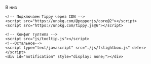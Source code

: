 В низ

<!--    <script type="text/javascript" src="./js/neuron.js"></script>	-->
	<!-- Подключаем Tippy через CDN -->
	<script src="https://unpkg.com/@popperjs/core@2"></script>
	<script src="https://unpkg.com/tippy.js@6"></script>

	<!-- Конфиг тултипа -->
	<script src="js/tooltip.js"></script>
	<!--Остальное-->
    <script type="text/javascript" src="./js/fslightbox.js" defer></script>
    <div id="notification" style="display: none;"></div>
